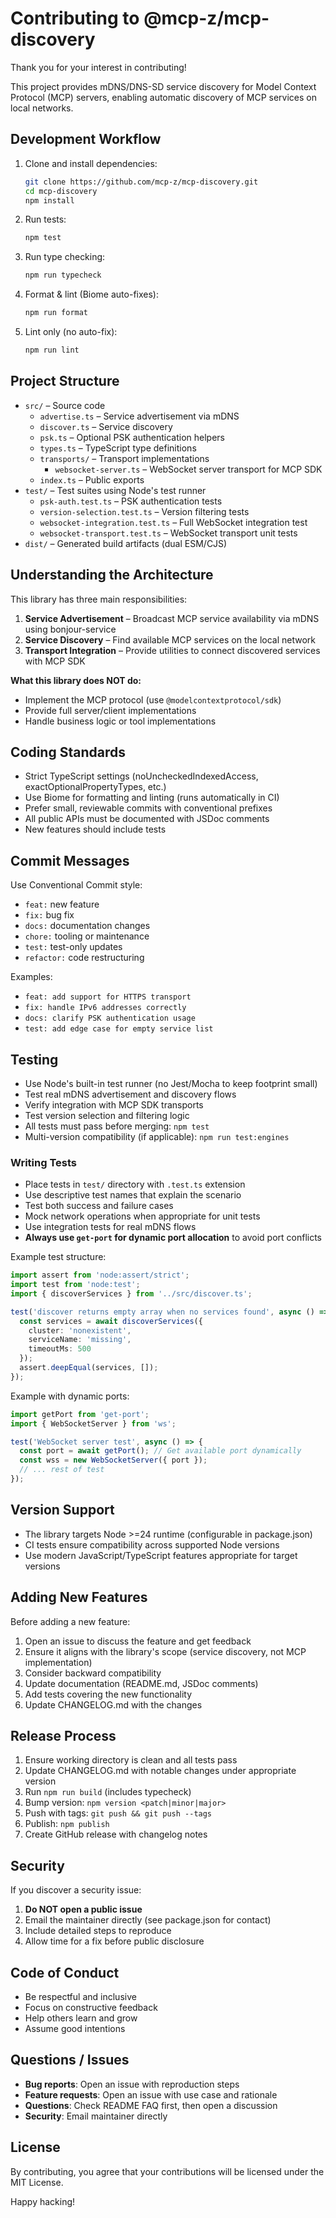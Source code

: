 # Contributing to @mcp-z/mcp-discovery

Thank you for your interest in contributing!

This project provides mDNS/DNS-SD service discovery for Model Context Protocol (MCP) servers, enabling automatic discovery of MCP services on local networks.

## Development Workflow

1. Clone and install dependencies:
   ```bash
   git clone https://github.com/mcp-z/mcp-discovery.git
   cd mcp-discovery
   npm install
   ```

2. Run tests:
   ```bash
   npm test
   ```

3. Run type checking:
   ```bash
   npm run typecheck
   ```

4. Format & lint (Biome auto-fixes):
   ```bash
   npm run format
   ```

5. Lint only (no auto-fix):
   ```bash
   npm run lint
   ```

## Project Structure

- `src/` – Source code
  - `advertise.ts` – Service advertisement via mDNS
  - `discover.ts` – Service discovery
  - `psk.ts` – Optional PSK authentication helpers
  - `types.ts` – TypeScript type definitions
  - `transports/` – Transport implementations
    - `websocket-server.ts` – WebSocket server transport for MCP SDK
  - `index.ts` – Public exports
- `test/` – Test suites using Node's test runner
  - `psk-auth.test.ts` – PSK authentication tests
  - `version-selection.test.ts` – Version filtering tests
  - `websocket-integration.test.ts` – Full WebSocket integration test
  - `websocket-transport.test.ts` – WebSocket transport unit tests
- `dist/` – Generated build artifacts (dual ESM/CJS)

## Understanding the Architecture

This library has three main responsibilities:

1. **Service Advertisement** – Broadcast MCP service availability via mDNS using bonjour-service
2. **Service Discovery** – Find available MCP services on the local network
3. **Transport Integration** – Provide utilities to connect discovered services with MCP SDK

**What this library does NOT do:**
- Implement the MCP protocol (use `@modelcontextprotocol/sdk`)
- Provide full server/client implementations
- Handle business logic or tool implementations

## Coding Standards

- Strict TypeScript settings (noUncheckedIndexedAccess, exactOptionalPropertyTypes, etc.)
- Use Biome for formatting and linting (runs automatically in CI)
- Prefer small, reviewable commits with conventional prefixes
- All public APIs must be documented with JSDoc comments
- New features should include tests

## Commit Messages

Use Conventional Commit style:
- `feat:` new feature
- `fix:` bug fix
- `docs:` documentation changes
- `chore:` tooling or maintenance
- `test:` test-only updates
- `refactor:` code restructuring

Examples:
- `feat: add support for HTTPS transport`
- `fix: handle IPv6 addresses correctly`
- `docs: clarify PSK authentication usage`
- `test: add edge case for empty service list`

## Testing

- Use Node's built-in test runner (no Jest/Mocha to keep footprint small)
- Test real mDNS advertisement and discovery flows
- Verify integration with MCP SDK transports
- Test version selection and filtering logic
- All tests must pass before merging: `npm test`
- Multi-version compatibility (if applicable): `npm run test:engines`

### Writing Tests

- Place tests in `test/` directory with `.test.ts` extension
- Use descriptive test names that explain the scenario
- Test both success and failure cases
- Mock network operations when appropriate for unit tests
- Use integration tests for real mDNS flows
- **Always use `get-port` for dynamic port allocation** to avoid port conflicts

Example test structure:
```typescript
import assert from 'node:assert/strict';
import test from 'node:test';
import { discoverServices } from '../src/discover.ts';

test('discover returns empty array when no services found', async () => {
  const services = await discoverServices({
    cluster: 'nonexistent',
    serviceName: 'missing',
    timeoutMs: 500
  });
  assert.deepEqual(services, []);
});
```

Example with dynamic ports:
```typescript
import getPort from 'get-port';
import { WebSocketServer } from 'ws';

test('WebSocket server test', async () => {
  const port = await getPort(); // Get available port dynamically
  const wss = new WebSocketServer({ port });
  // ... rest of test
});
```

## Version Support

- The library targets Node >=24 runtime (configurable in package.json)
- CI tests ensure compatibility across supported Node versions
- Use modern JavaScript/TypeScript features appropriate for target versions

## Adding New Features

Before adding a new feature:

1. Open an issue to discuss the feature and get feedback
2. Ensure it aligns with the library's scope (service discovery, not MCP implementation)
3. Consider backward compatibility
4. Update documentation (README.md, JSDoc comments)
5. Add tests covering the new functionality
6. Update CHANGELOG.md with the changes

## Release Process

1. Ensure working directory is clean and all tests pass
2. Update CHANGELOG.md with notable changes under appropriate version
3. Run `npm run build` (includes typecheck)
4. Bump version: `npm version <patch|minor|major>`
5. Push with tags: `git push && git push --tags`
6. Publish: `npm publish`
7. Create GitHub release with changelog notes

## Security

If you discover a security issue:

1. **Do NOT open a public issue**
2. Email the maintainer directly (see package.json for contact)
3. Include detailed steps to reproduce
4. Allow time for a fix before public disclosure

## Code of Conduct

- Be respectful and inclusive
- Focus on constructive feedback
- Help others learn and grow
- Assume good intentions

## Questions / Issues

- **Bug reports**: Open an issue with reproduction steps
- **Feature requests**: Open an issue with use case and rationale
- **Questions**: Check README FAQ first, then open a discussion
- **Security**: Email maintainer directly

## License

By contributing, you agree that your contributions will be licensed under the MIT License.

Happy hacking!
